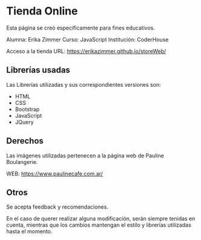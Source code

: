 # Tienda Online

Esta página se creó específicamente para fines educativos.

Alumna: Erika Zimmer
Curso: JavaScript
Institución: CoderHouse

Acceso a la tienda
URL: https://erikazimmer.github.io/storeWeb/

## Librerías usadas
Las Librerías utilizadas y sus correspondientes versiones son:

- HTML
- CSS
- Bootstrap
- JavaScript
- JQuery

## Derechos
Las imágenes utilizadas pertenecen a la página web de Pauline Boulangerie.

WEB: https://www.paulinecafe.com.ar/

## Otros
Se acepta feedback y recomendaciones.

En el caso de querer realizar alguna modificación, serán siempre tenidas en cuenta, mientras que los cambios mantengan el estilo y librerías utilizadas hasta el momento.
